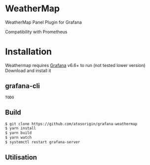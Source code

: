 # WeatherMap

WeatherMap Panel Plugin for Grafana

Compatibility with  Prometheus


# Installation

Weathermap requires [Grafana](https://www.grafana.com/) v6.6+ to run (not tested lower version)
Download and install it


## grafana-cli

```
TODO
```

## Build

```sh
$ git clone https://github.com/atosorigin/grafana-weathermap
$ yarn install
$ yarn build
$ yarn watch
$ systemctl restart grafana-server
```


## Utilisation
